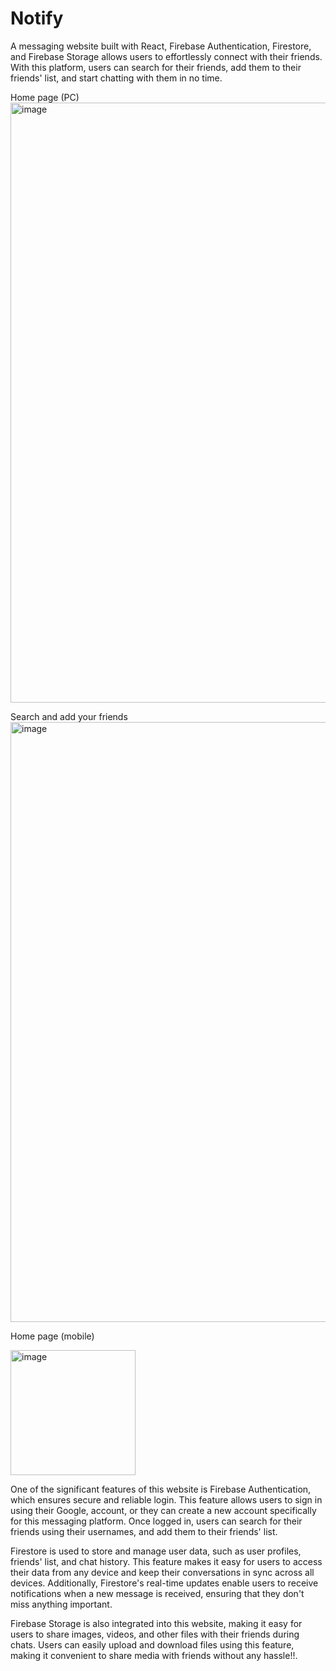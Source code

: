 # Notify

A messaging website built with React, Firebase Authentication, Firestore, and Firebase Storage allows users to effortlessly connect with their friends. With this platform, users can search for their friends, add them to their friends' list, and start chatting with them in no time.

Home page (PC)
<img width="960" alt="image" src="https://github.com/akshaynair5/Notify/assets/108605741/5595bb9b-110e-4aad-999e-6af16c1c7506">

Search and add your friends
<img width="960" alt="image" src="https://github.com/akshaynair5/Notify/assets/108605741/48ab6155-cc00-4780-903c-83b34c6c78b0">


Home page (mobile)


<img width="200" alt="image" src="https://github.com/akshaynair5/Notify/assets/108605741/9aac092a-2d7a-4225-952a-8c79f3d6925e">


One of the significant features of this website is Firebase Authentication, which ensures secure and reliable login. This feature allows users to sign in using their Google, account, or they can create a new account specifically for this messaging platform. Once logged in, users can search for their friends using their usernames, and add them to their friends' list.

Firestore is used to store and manage user data, such as user profiles, friends' list, and chat history. This feature makes it easy for users to access their data from any device and keep their conversations in sync across all devices. Additionally, Firestore's real-time updates enable users to receive notifications when a new message is received, ensuring that they don't miss anything important.

Firebase Storage is also integrated into this website, making it easy for users to share images, videos, and other files with their friends during chats. Users can easily upload and download files using this feature, making it convenient to share media with friends without any hassle!!.
